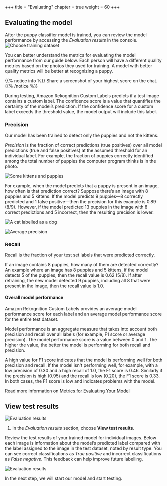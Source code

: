 +++
title = "Evaluating"
chapter = true
weight = 60
+++

## Evaluating the model

After the puppy classifier model is trained, you can review the model performance by accessing the *Evaluation results* in the console.
![Choose training dataset](60_evaluating/images/training-03.jpg "Choose training dataset")

You can better understand the metrics for evaluating the model performance from our guide below. Each person will have a different quality metrics based on the photos they used for training. A model with better quality metrics will be better at recognizing a puppy.

{{% notice info %}}
Share a screenshot of your highest score on the chat.
{{% /notice %}}

During testing, Amazon Rekognition Custom Labels predicts if a test image contains a custom label. The confidence score is a value that quantifies the certainty of the model’s prediction. If the confidence score for a custom label exceeds the threshold value, the model output will include this label.

### Precision

Our model has been trained to detect only the puppies and not the kittens.

*Precision* is the fraction of correct predictions (true positives) over all model predictions (true and false positives) at the assumed threshold for an individual label. For example, the fraction of puppies correctly identified among the total number of puppies the computer program thinks is in the photo.

![Some kittens and puppies](60_evaluating/images/evaluation-results-01.jpg "Some kittens and puppies")

For example, when the model predicts that a puppy is present in an image, how often is that prediction correct? Suppose there’s an image with 8 puppies and 5 kittens. If the model predicts 9 puppies—8 correctly predicted and 1 false positive—then the precision for this example is 0.89 (8/9). However, if the model predicted 13 puppies in the image with 8 correct predictions and 5 incorrect, then the resulting precision is lower.

![A cat labelled as a dog](60_evaluating/images/evaluation-results-02.jpg "A cat labelled as a dog")

![Average precision](60_evaluating/images/evaluation-results-03.jpg "Average precision")

### Recall

Recall is the fraction of your test set labels that were predicted correctly.

If an image contains 8 puppies, how many of them are detected correctly? An example where an image has 8 puppies and 5 kittens, if the model detects 5 of the puppies, then the recall value is 0.62 (5/8). If after retraining, the new model detected 9 puppies, including all 8 that were present in the image, then the recall value is 1.0.

#### Overall model performance

Amazon Rekognition Custom Labels provides an average model performance score for each label and an average model performance score for the entire test dataset.

Model performance is an aggregate measure that takes into account both precision and recall over all labels (for example, F1 score or average precision). The model performance score is a value between 0 and 1. The higher the value, the better the model is performing for both recall and precision.

A high value for F1 score indicates that the model is performing well for both precision and recall. If the model isn't performing well, for example, with a low precision of 0.30 and a high recall of 1.0, the F1 score is 0.46. Similarly if the precision is high (0.95) and the recall is low (0.20), the F1 score is 0.33. In both cases, the F1 score is low and indicates problems with the model.

Read more information on [Metrics for Evaluating Your Model](https://docs.aws.amazon.com/rekognition/latest/customlabels-dg/tr-metrics-use.html)

## View test results

![Evaluation results](60_evaluating/images/evaluation-results-05.jpg "Evaluation results")

1. In the *Evaluation results* section, choose **View test results**.

Review the test results of your trained model for individual images. Below each image is information about the model’s predicted label compared with the label assigned to the image in the test dataset, noted by result type. You can see correct classifications as *True positive* and incorrect classifications as *False negative*. This feedback can help improve future labelling.

![Evaluation results](60_evaluating/images/evaluation-results-06.jpg "Evaluation results")

In the next step, we will start our model and start testing.
